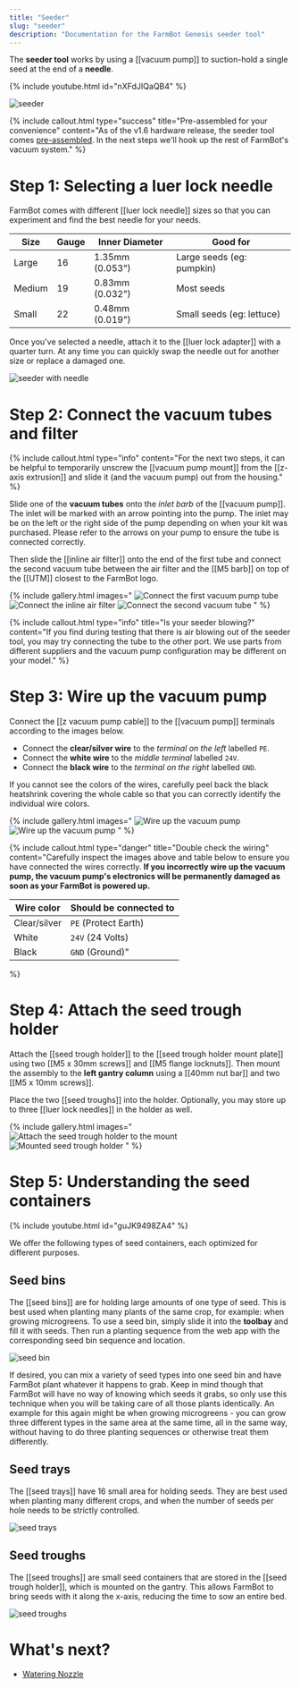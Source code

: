 ```yaml
---
title: "Seeder"
slug: "seeder"
description: "Documentation for the FarmBot Genesis seeder tool"
---
```


The **seeder tool** works by using a [[vacuum pump]] to suction-hold a single seed at the end of a **needle**.

{% include youtube.html id="nXFdJIQaQB4" %}

![seeder](_images/seeder.png)

{%
include callout.html
type="success"
title="Pre-assembled for your convenience"
content="As of the v1.6 hardware release, the seeder tool comes [pre-assembled](../../manufacturing/pre-assembly/tools/seeder.md). In the next steps we'll hook up the rest of FarmBot's vacuum system."
%}

# Step 1: Selecting a luer lock needle

FarmBot comes with different [[luer lock needle]] sizes so that you can experiment and find the best needle for your needs.

|Size  |Gauge|Inner Diameter |Good for                 |
|------|-----|---------------|-------------------------|
|Large |16   |1.35mm (0.053")|Large seeds (eg: pumpkin)
|Medium|19   |0.83mm (0.032")|Most seeds
|Small |22   |0.48mm (0.019")|Small seeds (eg: lettuce)

Once you've selected a needle, attach it to the [[luer lock adapter]] with a quarter turn. At any time you can quickly swap the needle out for another size or replace a damaged one.

![seeder with needle](_images/seeder_with_needle.png)

# Step 2: Connect the vacuum tubes and filter

{%
include callout.html
type="info"
content="For the next two steps, it can be helpful to temporarily unscrew the [[vacuum pump mount]] from the [[z-axis extrusion]] and slide it (and the vacuum pump) out from the housing."
%}

Slide one of the **vacuum tubes** onto the _inlet barb_ of the [[vacuum pump]]. The inlet will be marked with an arrow pointing into the pump. The inlet may be on the left or the right side of the pump depending on when your kit was purchased. Please refer to the arrows on your pump to ensure the tube is connected correctly.

Then slide the [[inline air filter]] onto the end of the first tube and connect the second vacuum tube between the air filter and the [[M5 barb]] on top of the [[UTM]] closest to the FarmBot logo.

{% include gallery.html images="
![Connect the first vacuum pump tube](_images/vacuum_tube_1.png)
![Connect the inline air filter](_images/air_filter.png)
![Connect the second vacuum tube](_images/vacuum_tube_2.png)
" %}

{%
include callout.html
type="info"
title="Is your seeder blowing?"
content="If you find during testing that there is air blowing out of the seeder tool, you may try connecting the tube to the other port. We use parts from different suppliers and the vacuum pump configuration may be different on your model."
%}

# Step 3: Wire up the vacuum pump

Connect the [[z vacuum pump cable]] to the [[vacuum pump]] terminals according to the images below.

* Connect the **clear/silver wire** to the _terminal on the left_ labelled `PE`.
* Connect the **white wire** to the _middle terminal_ labelled `24V`.
* Connect the **black wire** to the _terminal on the right_ labelled `GND`.

If you cannot see the colors of the wires, carefully peel back the black heatshrink covering the whole cable so that you can correctly identify the individual wire colors.

{% include gallery.html images="
![Wire up the vacuum pump](_images/wire_up_vacuum_pump_detail.png)
![Wire up the vacuum pump](_images/wire_up_vacuum_pump.png)
" %}

{%
include callout.html
type="danger"
title="Double check the wiring"
content="Carefully inspect the images above and table below to ensure you have connected the wires correctly. **If you incorrectly wire up the vacuum pump, the vacuum pump's electronics will be permanently damaged as soon as your FarmBot is powered up.**

|Wire color  |Should be connected to
|------------|-----------------------|
|Clear/silver|`PE` (Protect Earth)
|White       |`24V` (24 Volts)
|Black       |`GND` (Ground)"
%}

# Step 4: Attach the seed trough holder

Attach the [[seed trough holder]] to the [[seed trough holder mount plate]] using two [[M5 x 30mm screws]] and [[M5 flange locknuts]]. Then mount the assembly to the **left gantry column** using a [[40mm nut bar]] and two [[M5 x 10mm screws]].

Place the two [[seed troughs]] into the holder. Optionally, you may store up to three [[luer lock needles]] in the holder as well.

{% include gallery.html images="
![Attach the seed trough holder to the mount](_images/seed_trough_mount_plate.png)
![Mounted seed trough holder](_images/mounted_seed_trough_holder.png)
" %}

# Step 5: Understanding the seed containers

{% include youtube.html id="guJK9498ZA4" %}

We offer the following types of seed containers, each optimized for different purposes.

## Seed bins

The [[seed bins]] are for holding large amounts of one type of seed. This is best used when planting many plants of the same crop, for example: when growing microgreens. To use a seed bin, simply slide it into the **toolbay** and fill it with seeds. Then run a planting sequence from the web app with the corresponding seed bin sequence and location.

![seed bin](_images/seed_bin.jpg)

If desired, you can mix a variety of seed types into one seed bin and have FarmBot plant whatever it happens to grab. Keep in mind though that FarmBot will have no way of knowing which seeds it grabs, so only use this technique when you will be taking care of all those plants identically. An example for this again might be when growing microgreens - you can grow three different types in the same area at the same time, all in the same way, without having to do three planting sequences or otherwise treat them differently.

## Seed trays

The [[seed trays]] have 16 small area for holding seeds. They are best used when planting many different crops, and when the number of seeds per hole needs to be strictly controlled.

![seed trays](_images/seed_trays.jpg)

## Seed troughs

The [[seed troughs]] are small seed containers that are stored in the [[seed trough holder]], which is mounted on the gantry. This allows FarmBot to bring seeds with it along the x-axis, reducing the time to sow an entire bed.

![seed troughs](_images/seed_troughs.jpeg)

# What's next?

 * [Watering Nozzle](watering-nozzle.md)
